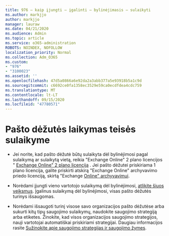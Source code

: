 ```yaml
---
title: 976 – kaip įjungti – įgalinti – bylinėjimasis – sulaikyti
ms.author: markjjo
author: markjjo
manager: lauraw
ms.date: 04/21/2020
ms.audience: Admin
ms.topic: article
ms.service: o365-administration
ROBOTS: NOINDEX, NOFOLLOW
localization_priority: Normal
ms.collection: Adm_O365
ms.custom:
- "976"
- "3100023"
ms.assetid: ''
ms.openlocfilehash: 47d5a0866a6e92da2a3abb377a5e93918b5a1c9d
ms.sourcegitcommit: c6692ce0fa1358ec3529e59ca0ecdfdea4cdc759
ms.translationtype: MT
ms.contentlocale: lt-LT
ms.lasthandoff: 09/15/2020
ms.locfileid: "47780571"
---
```

# <a name="place-a-mailbox-on-legal-hold"></a>Pašto dėžutės laikymas teisės sulaikyme

- Jei norite, kad pašto dėžutė būtų sulaikyta dėl bylinėjimosi pagal sulaikymą ar sulaikytą vietą, reikia "Exchange Online" 2 plano licencijos " [Exchange Online" 2 plano licencija](https://docs.microsoft.com/office365/servicedescriptions/office-365-platform-service-description/office-365-plan-options) . Jei pašto dėžutei priskiriama 1 plano licencija, galite priskirti atskirą "Exchange Online" archyvavimo priedo licenciją, skirtą "Exchange [Online" archyvavimui](https://docs.microsoft.com/office365/servicedescriptions/exchange-online-archiving-service-description).

- Norėdami įjungti vieno vartotojo sulaikymą dėl bylinėjimosi, [atlikite šiuos veiksmus](https://docs.microsoft.com/microsoft-365/compliance/create-a-litigation-hold). Įgalinus sulaikymą dėl bylinėjimosi, visas pašto dėžutės turinys išsaugomas.

- Norėdami išsaugoti turinį visose savo organizacijos pašto dėžutėse arba sukurti kitų tipų saugojimo sulaikymų, naudokite saugojimo strategiją arba etiketes. Žinokite, kad visos organizacijos saugojimo strategijos, nauji vartotojai automatiškai priskiriami strategijai. Daugiau informacijos rasite [Sužinokite apie saugojimo strategijas ir saugojimo žymes](https://docs.microsoft.com/microsoft-365/compliance/retention-policies#applying-a-retention-policy-to-an-entire-organization-or-specific-locations). 
